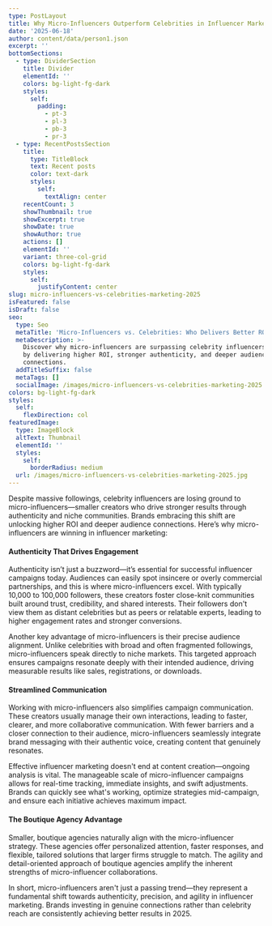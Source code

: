 ```yaml
---
type: PostLayout
title: Why Micro-Influencers Outperform Celebrities in Influencer Marketing (2025)
date: '2025-06-18'
author: content/data/person1.json
excerpt: ''
bottomSections:
  - type: DividerSection
    title: Divider
    elementId: ''
    colors: bg-light-fg-dark
    styles:
      self:
        padding:
          - pt-3
          - pl-3
          - pb-3
          - pr-3
  - type: RecentPostsSection
    title:
      type: TitleBlock
      text: Recent posts
      color: text-dark
      styles:
        self:
          textAlign: center
    recentCount: 3
    showThumbnail: true
    showExcerpt: true
    showDate: true
    showAuthor: true
    actions: []
    elementId: ''
    variant: three-col-grid
    colors: bg-light-fg-dark
    styles:
      self:
        justifyContent: center
slug: micro-influencers-vs-celebrities-marketing-2025
isFeatured: false
isDraft: false
seo:
  type: Seo
  metaTitle: 'Micro-Influencers vs. Celebrities: Who Delivers Better ROI? | Cull Media'
  metaDescription: >-
    Discover why micro-influencers are surpassing celebrity influencers in 2025
    by delivering higher ROI, stronger authenticity, and deeper audience
    connections.
  addTitleSuffix: false
  metaTags: []
  socialImage: /images/micro-influencers-vs-celebrities-marketing-2025.jpg
colors: bg-light-fg-dark
styles:
  self:
    flexDirection: col
featuredImage:
  type: ImageBlock
  altText: Thumbnail
  elementId: ''
  styles:
    self:
      borderRadius: medium
  url: /images/micro-influencers-vs-celebrities-marketing-2025.jpg
---
```

Despite massive followings, celebrity influencers are losing ground to micro-influencers—smaller creators who drive stronger results through authenticity and niche communities. Brands embracing this shift are unlocking higher ROI and deeper audience connections. Here’s why micro-influencers are winning in influencer marketing:

#### Authenticity That Drives Engagement

Authenticity isn’t just a buzzword—it’s essential for successful influencer campaigns today. Audiences can easily spot insincere or overly commercial partnerships, and this is where micro-influencers excel. With typically 10,000 to 100,000 followers, these creators foster close-knit communities built around trust, credibility, and shared interests. Their followers don't view them as distant celebrities but as peers or relatable experts, leading to higher engagement rates and stronger conversions.

Another key advantage of micro-influencers is their precise audience alignment. Unlike celebrities with broad and often fragmented followings, micro-influencers speak directly to niche markets. This targeted approach ensures campaigns resonate deeply with their intended audience, driving measurable results like sales, registrations, or downloads.

#### Streamlined Communication

Working with micro-influencers also simplifies campaign communication. These creators usually manage their own interactions, leading to faster, clearer, and more collaborative communication. With fewer barriers and a closer connection to their audience, micro-influencers seamlessly integrate brand messaging with their authentic voice, creating content that genuinely resonates.

Effective influencer marketing doesn't end at content creation—ongoing analysis is vital. The manageable scale of micro-influencer campaigns allows for real-time tracking, immediate insights, and swift adjustments. Brands can quickly see what's working, optimize strategies mid-campaign, and ensure each initiative achieves maximum impact.

#### The Boutique Agency Advantage

Smaller, boutique agencies naturally align with the micro-influencer strategy. These agencies offer personalized attention, faster responses, and flexible, tailored solutions that larger firms struggle to match. The agility and detail-oriented approach of boutique agencies amplify the inherent strengths of micro-influencer collaborations.

In short, micro-influencers aren't just a passing trend—they represent a fundamental shift towards authenticity, precision, and agility in influencer marketing. Brands investing in genuine connections rather than celebrity reach are consistently achieving better results in 2025.
